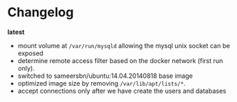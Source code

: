 # Changelog

**latest**
- mount volume at `/var/run/mysqld` allowing the mysql unix socket can be exposed
- determine remote access filter based on the docker network (first run only).
- switched to sameersbn/ubuntu:14.04.20140818 base image
- optimized image size by removing `/var/lib/apt/lists/*`.
- accept connections only after we have create the users and databases
